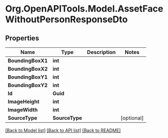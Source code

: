 # Org.OpenAPITools.Model.AssetFaceWithoutPersonResponseDto

## Properties

Name | Type | Description | Notes
------------ | ------------- | ------------- | -------------
**BoundingBoxX1** | **int** |  | 
**BoundingBoxX2** | **int** |  | 
**BoundingBoxY1** | **int** |  | 
**BoundingBoxY2** | **int** |  | 
**Id** | **Guid** |  | 
**ImageHeight** | **int** |  | 
**ImageWidth** | **int** |  | 
**SourceType** | **SourceType** |  | [optional] 

[[Back to Model list]](../../README.md#documentation-for-models) [[Back to API list]](../../README.md#documentation-for-api-endpoints) [[Back to README]](../../README.md)

